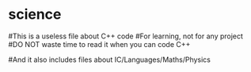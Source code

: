 # science
#This is a useless file about C++ code
#For learning, not for any project
#DO NOT waste time to read it when you can code C++

#And it also includes files about IC/Languages/Maths/Physics
